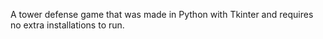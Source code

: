 A tower defense game that was made in Python with Tkinter and requires no extra installations to run.
